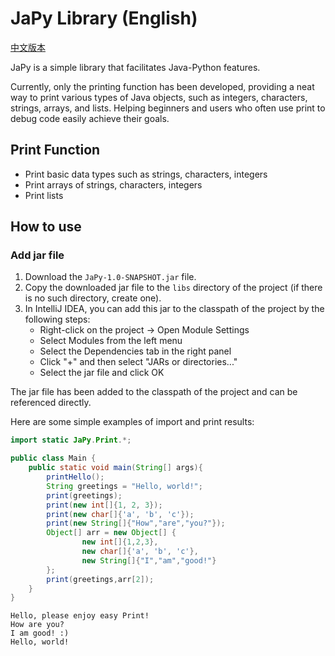 # JaPy Library (English)
[中文版本](README_zh.md)

JaPy is a simple library that facilitates Java-Python features.

Currently, only the printing function has been developed, providing a neat way to print various types of Java objects, such as integers, characters, strings, arrays, and lists.
Helping beginners and users who often use print to debug code easily achieve their goals.

## Print Function

- Print basic data types such as strings, characters, integers
- Print arrays of strings, characters, integers
- Print lists

## How to use

### Add jar file

1. Download the `JaPy-1.0-SNAPSHOT.jar` file.
2. Copy the downloaded jar file to the `libs` directory of the project (if there is no such directory, create one).
3. In IntelliJ IDEA, you can add this jar to the classpath of the project by the following steps:
   - Right-click on the project -> Open Module Settings
   - Select Modules from the left menu
   - Select the Dependencies tab in the right panel
   - Click "+" and then select "JARs or directories..."
   - Select the jar file and click OK

The jar file has been added to the classpath of the project and can be referenced directly.

Here are some simple examples of import and print results:

```java
import static JaPy.Print.*;

public class Main {
    public static void main(String[] args){
        printHello();
        String greetings = "Hello, world!";
        print(greetings);
        print(new int[]{1, 2, 3});
        print(new char[]{'a', 'b', 'c'});
        print(new String[]{"How","are","you?"});
        Object[] arr = new Object[] {
                new int[]{1,2,3},
                new char[]{'a', 'b', 'c'},
                new String[]{"I","am","good!"}
        };
        print(greetings,arr[2]);
    }
}

```
```
Hello, please enjoy easy Print!
How are you? 
I am good! :) 
Hello, world! 
```

